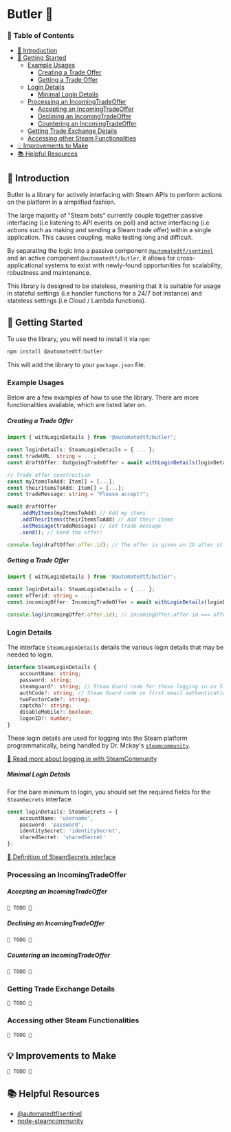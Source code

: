 # Butler 🤵

### 📖 Table of Contents
- [👋 Introduction](#-introduction)
- [🔌 Getting Started](#-getting-started)
    - [Example Usages](#example-usages)
        - [Creating a Trade Offer](#creating-a-trade-offer)
        - [Getting a Trade Offer](#getting-a-trade-offer)
    - [Login Details](#login-details)
        - [Minimal Login Details](#minimal-login-details)
    - [Processing an IncomingTradeOffer](#processing-an-incomingtradeoffer)
        - [Accepting an IncomingTradeOffer](#accepting-an-incomingtradeoffer)
        - [Declining an IncomingTradeOffer](#declining-an-incomingtradeoffer)
        - [Countering an IncomingTradeOffer](#countering-an-incomingtradeoffer)
    - [Getting Trade Exchange Details](#getting-trade-exchange-details)
    - [Accessing other Steam Functionalities](#accessing-other-steam-functionalities)
- [💡 Improvements to Make](#-improvements-to-make)
- [📚 Helpful Resources](#-helpful-resources)

## 👋 Introduction

Butler is a library for actively interfacing with Steam APIs to perform actions on the platform in a simplified fashion.

The large majority of "Steam bots" currently couple together passive interfacing (i.e listening to API events on poll) and active interfacing (i.e actions such as making and sending a Steam trade offer) within a single application. This causes coupling, make testing long and difficult.

By separating the logic into a passive component [`@automatedtf/sentinel`](https://github.com/automatedtf/sentinel) and an active component `@automatedtf/butler`, it allows for cross-applicational systems to exist with newly-found opportunities for scalability, robustness and maintenance.

This library is designed to be stateless, meaning that it is suitable for usage in stateful settings (i.e handler functions for a 24/7 bot instance) and stateless settings (i.e Cloud / Lambda functions).

## 🔌 Getting Started

To use the library, you will need to install it via `npm`:
```typescript
npm install @automatedtf/butler
```
This will add the library to your `package.json` file.

### Example Usages
Below are a few examples of how to use the library. There are more functionalities available, which are listed later on.
##### Creating a Trade Offer
```typescript
import { withLoginDetails } from '@automatedtf/butler';

const loginDetails: SteamLoginDetails = { ... };
const tradeURL: string = ...;
const draftOffer: OutgoingTradeOffer = await withLoginDetails(loginDetails).createOffer(tradeURL);

// Trade offer construction
const myItemsToAdd: Item[] = [...];
const theirItemsToAdd: Item[] = [...];
const tradeMessage: string = "Please accept!";

await draftOffer
    .addMyItems(myItemsToAdd) // Add my items
    .addTheirItems(theirItemsToAdd) // Add their items
    .setMessage(tradeMessage) // Set trade message
    .send(); // Send the offer!

console.log(draftOffer.offer.id); // The offer is given an ID after it is sent
```

##### Getting a Trade Offer
```typescript
import { withLoginDetails } from '@automatedtf/butler';

const loginDetails: SteamLoginDetails = { ... };
const offerid: string = ...;
const incomingOffer: IncomingTradeOffer = await withLoginDetails(loginDetails).getOffer(offerid);

console.log(incomingOffer.offer.id); // incomingOffer.offer.id === offerid
```

### Login Details
The interface `SteamLoginDetails` details the various login details that may be needed to login.

```typescript
interface SteamLoginDetails {
    accountName: string;
    password: string;
    steamguard?: string; // Steam Guard code for those logging in on Steam Guard Authorisation email
    authCode?: string; // Steam Guard code on first email authentication
    twoFactorCode?: string;
    captcha?: string;
    disableMobile?: boolean;
    logonID?: number;
}
```
These login details are used for logging into the Steam platform programmatically, being handled by Dr. Mckay's [`steamcommunity`](https://github.com/DoctorMcKay/node-steamcommunity/wiki/SteamCommunity).

[🔗 Read more about logging in with SteamCommunity](https://github.com/DoctorMcKay/node-steamcommunity/wiki/SteamCommunity#logindetails-callback)

##### Minimal Login Details

For the bare minimum to login, you should set the required fields for the `SteamSecrets` interface.

```typescript
const loginDetails: SteamSecrets = {
    accountName: 'username',
    password: 'password',
    identitySecret: 'identitySecret',
    sharedSecret: 'sharedSecret'
};
```

[🔗 Definition of SteamSecrets interface](https://github.com/automatedtf/butler/blob/master/lib/types.ts#L21)

### Processing an IncomingTradeOffer

##### Accepting an IncomingTradeOffer
`🚧 TODO 🚧`
##### Declining an IncomingTradeOffer
`🚧 TODO 🚧`
##### Countering an IncomingTradeOffer
`🚧 TODO 🚧`

### Getting Trade Exchange Details
`🚧 TODO 🚧`
### Accessing other Steam Functionalities
`🚧 TODO 🚧`

## 💡 Improvements to Make
`🚧 TODO 🚧`

## 📚 Helpful Resources
- [@automatedtf/sentinel](https://github.com/automatedtf/sentinel)
- [node-steamcommunity](https://github.com/DoctorMcKay/node-steamcommunity/wiki/SteamCommunity)